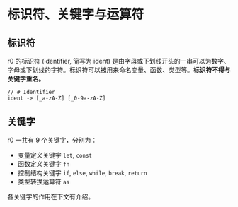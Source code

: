 # 标识符、关键字与运算符

## 标识符

r0 的标识符 (identifier, 简写为 ident) 是由字母或下划线开头的一串可以为数字、字母或下划线的字符。标识符可以被用来命名变量、函数、类型等。**标识符不得与关键字重名。**

```
// # Identifier
ident -> [_a-zA-Z] [_0-9a-zA-Z]
```

## 关键字

r0 一共有 9 个关键字，分别为：

- 变量定义关键字 `let`, `const`
- 函数定义关键字 `fn`
- 控制结构关键字 `if`, `else`, `while`, `break`, `return`
- 类型转换运算符 `as`

各关键字的作用在下文有介绍。

